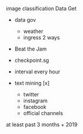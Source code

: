 image classification
Data Get

- data gov
  - weather
  - ingress 2 ways
- Beat the Jam
- checkpoint.sg

- interval every hour

- text mining [x]
  - twitter
  - instagram
  - facebook
  - official channels

at least past 3 months + 2019
